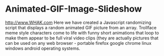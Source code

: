 Animated-GIF-Image-Slideshow
============================

http://www.WHAK.com Here we have created a Javascript randomizing script that displays a random animated GIF picture from an array. Trollface meme style characters come to life with funny short animations that loop to make them appear to be full viral video clips (they are actually pictures that can be used on any web browser - portable firefox google chrome linux windows android operating systems.
